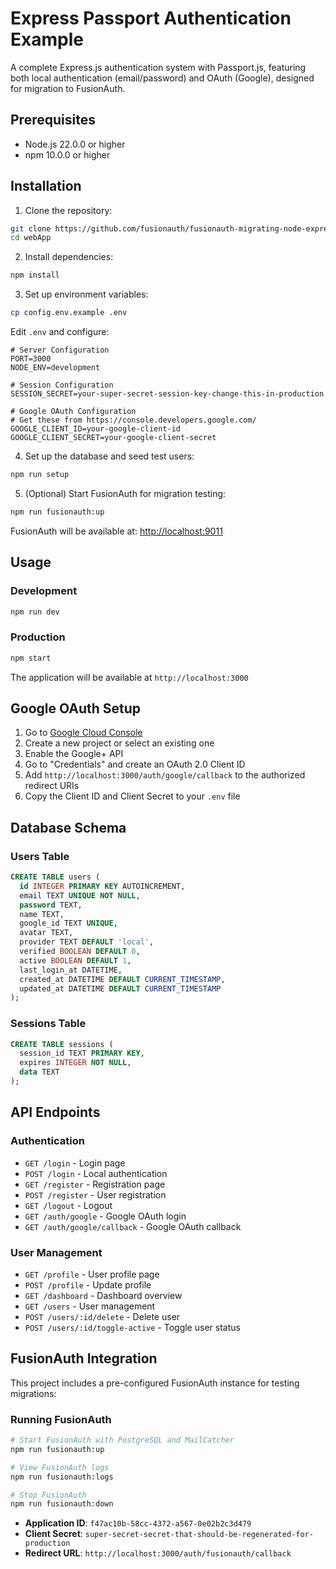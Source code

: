 # Express Passport Authentication Example

A complete Express.js authentication system with Passport.js, featuring both local authentication (email/password) and OAuth (Google), designed for migration to FusionAuth.

## Prerequisites

- Node.js 22.0.0 or higher
- npm 10.0.0 or higher

## Installation

1. Clone the repository:

```bash
git clone https://github.com/fusionauth/fusionauth-migrating-node-express-passportjs-example.git webApp
cd webApp
```

2. Install dependencies:

```bash
npm install
```

3. Set up environment variables:

```bash
cp config.env.example .env
```

Edit `.env` and configure:

```env
# Server Configuration
PORT=3000
NODE_ENV=development

# Session Configuration
SESSION_SECRET=your-super-secret-session-key-change-this-in-production

# Google OAuth Configuration
# Get these from https://console.developers.google.com/
GOOGLE_CLIENT_ID=your-google-client-id
GOOGLE_CLIENT_SECRET=your-google-client-secret
```

4. Set up the database and seed test users:

```bash
npm run setup
```

5. (Optional) Start FusionAuth for migration testing:

```bash
npm run fusionauth:up
```

FusionAuth will be available at: <http://localhost:9011>

## Usage

### Development

```bash
npm run dev
```

### Production

```bash
npm start
```

The application will be available at `http://localhost:3000`


## Google OAuth Setup

1. Go to [Google Cloud Console](https://console.developers.google.com/)
2. Create a new project or select an existing one
3. Enable the Google+ API
4. Go to "Credentials" and create an OAuth 2.0 Client ID
5. Add `http://localhost:3000/auth/google/callback` to the authorized redirect URIs
6. Copy the Client ID and Client Secret to your `.env` file

## Database Schema

### Users Table

```sql
CREATE TABLE users (
  id INTEGER PRIMARY KEY AUTOINCREMENT,
  email TEXT UNIQUE NOT NULL,
  password TEXT,
  name TEXT,
  google_id TEXT UNIQUE,
  avatar TEXT,
  provider TEXT DEFAULT 'local',
  verified BOOLEAN DEFAULT 0,
  active BOOLEAN DEFAULT 1,
  last_login_at DATETIME,
  created_at DATETIME DEFAULT CURRENT_TIMESTAMP,
  updated_at DATETIME DEFAULT CURRENT_TIMESTAMP
);
```

### Sessions Table

```sql
CREATE TABLE sessions (
  session_id TEXT PRIMARY KEY,
  expires INTEGER NOT NULL,
  data TEXT
);
```

## API Endpoints

### Authentication

- `GET /login` - Login page
- `POST /login` - Local authentication
- `GET /register` - Registration page
- `POST /register` - User registration
- `GET /logout` - Logout
- `GET /auth/google` - Google OAuth login
- `GET /auth/google/callback` - Google OAuth callback

### User Management

- `GET /profile` - User profile page
- `POST /profile` - Update profile
- `GET /dashboard` - Dashboard overview
- `GET /users` - User management
- `POST /users/:id/delete` - Delete user
- `POST /users/:id/toggle-active` - Toggle user status

## FusionAuth Integration

This project includes a pre-configured FusionAuth instance for testing migrations:

### Running FusionAuth

```bash
# Start FusionAuth with PostgreSQL and MailCatcher
npm run fusionauth:up

# View FusionAuth logs
npm run fusionauth:logs

# Stop FusionAuth
npm run fusionauth:down
```

- **Application ID**: `f47ac10b-58cc-4372-a567-0e02b2c3d479`
- **Client Secret**: `super-secret-secret-that-should-be-regenerated-for-production`
- **Redirect URL**: `http://localhost:3000/auth/fusionauth/callback`
